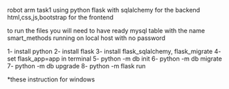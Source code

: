robot arm task1
using python flask with sqlalchemy for the backend
html,css,js,bootstrap for the frontend

to run the files you will need to have ready mysql table with the name smart_methods running on local host with no password

1- install python
2- install flask
3- install flask_sqlalchemy, flask_migrate
4- set flask_app=app in terminal
5- python -m db init
6- python -m db migrate 
7- python -m db upgrade
8- python -m flask run

*these instruction for windows
